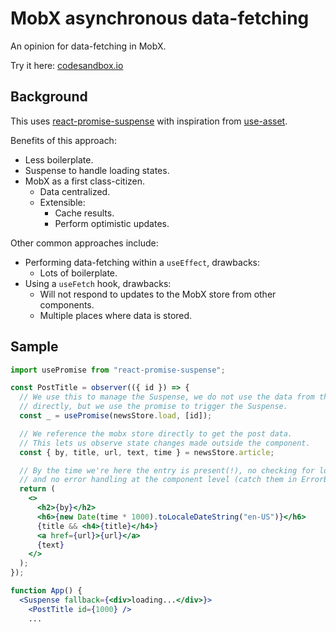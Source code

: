 # MobX asynchronous data-fetching

An opinion for data-fetching in MobX.

Try it here: [codesandbox.io](https://codesandbox.io/s/confident-breeze-xp2plo)

## Background

This uses [react-promise-suspense](https://github.com/vigzmv/react-promise-suspense) with inspiration from [use-asset](https://github.com/pmndrs/use-asset).

Benefits of this approach:

* Less boilerplate.
* Suspense to handle loading states.
* MobX as a first class-citizen.
  * Data centralized.
  * Extensible:
    * Cache results.
    * Perform optimistic updates.

Other common approaches include:
* Performing data-fetching within a `useEffect`, drawbacks:
  * Lots of boilerplate.
* Using a `useFetch` hook, drawbacks:
  * Will not respond to updates to the MobX store from other components.
  * Multiple places where data is stored.

## Sample

```jsx
import usePromise from "react-promise-suspense";

const PostTitle = observer(({ id }) => {
  // We use this to manage the Suspense, we do not use the data from the promise
  // directly, but we use the promise to trigger the Suspense.
  const _ = usePromise(newsStore.load, [id]);

  // We reference the mobx store directly to get the post data.
  // This lets us observe state changes made outside the component.
  const { by, title, url, text, time } = newsStore.article;

  // By the time we're here the entry is present(!), no checking for loading states,
  // and no error handling at the component level (catch them in ErrorBoundaries).
  return (
    <>
      <h2>{by}</h2>
      <h6>{new Date(time * 1000).toLocaleDateString("en-US")}</h6>
      {title && <h4>{title}</h4>}
      <a href={url}>{url}</a>
      {text}
    </>
  );
});

function App() {
  <Suspense fallback={<div>loading...</div>}>
    <PostTitle id={1000} />
    ...
```
